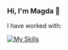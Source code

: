 ### Hi, I'm Magda 👋

<!--
**xyz654/xyz654** is a ✨ _special_ ✨ repository because its `README.md` (this file) appears on your GitHub profile.

Here are some ideas to get you started:

- 🔭 I’m currently working on ...
- 🌱 I’m currently learning ...
- 👯 I’m looking to collaborate on ...
- 🤔 I’m looking for help with ...
- 💬 Ask me about ...
- 📫 How to reach me: ...
- 😄 Pronouns: ...
- ⚡ Fun fact: ...
-->


I have worked with:

[![My Skills](https://skills.thijs.gg/icons?i=python,java,c,cpp,html,css,javascript,angular,mysql)](https://skills.thijs.gg)


